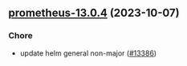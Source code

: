 

## [prometheus-13.0.4](https://github.com/succelle/charts/compare/prometheus-13.0.3...prometheus-13.0.4) (2023-10-07)

### Chore

- update helm general non-major ([#13386](https://github.com/succelle/charts/issues/13386))
  
  